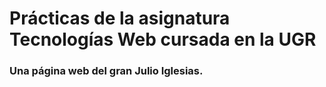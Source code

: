 # Prácticas de la asignatura Tecnologías Web cursada en la UGR

### Una página web del gran Julio Iglesias. 
